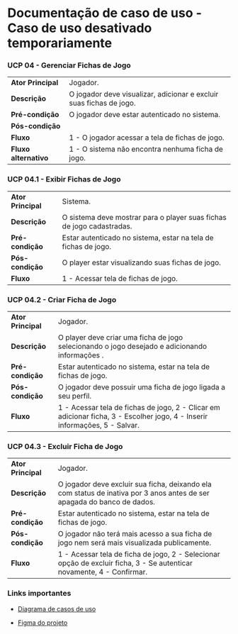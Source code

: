 # Documentação de caso de uso - Caso de uso desativado temporariamente


### UCP 04 - Gerenciar Fichas de Jogo
|  |  |
|--|--|
| **Ator Principal** | Jogador. |
| **Descrição** | O jogador deve visualizar, adicionar e excluir suas fichas de jogo. |
| **Pré-condição** | O jogador deve estar autenticado no sistema. |
| **Pós-condição** | |
| **Fluxo** | 1 - O jogador acessar a tela de fichas de jogo. |
| **Fluxo alternativo**        | 1 - O sistema não encontra nenhuma ficha de jogo. 


### UCP 04.1 - Exibir Fichas de Jogo
|  |  |
|--|--|
| **Ator Principal** | Sistema. |
| **Descrição** | O sistema deve mostrar para o player suas fichas de jogo cadastradas. | 
| **Pré-condição** | Estar autenticado no sistema, estar na tela de fichas de jogo. |
| **Pós-condição** | O player estar visualizando suas fichas de jogo. |
| **Fluxo** | 1 - Acessar tela de fichas de jogo. |

### UCP 04.2 - Criar Ficha de Jogo
|  |  |
|--|--|
| **Ator Principal** | Jogador. |
| **Descrição** | O player deve criar uma ficha de jogo selecionando o jogo desejado e adicionando informações . | 
| **Pré-condição** | Estar autenticado no sistema, estar na tela de fichas de jogo. |
| **Pós-condição** | O jogador deve possuir uma ficha de jogo ligada a seu perfil. |
| **Fluxo** | 1 - Acessar tela de fichas de jogo, 2 - Clicar em adicionar ficha, 3 - Escolher jogo, 4 - Inserir informações, 5 - Salvar. |

### UCP 04.3 - Excluir Ficha de Jogo
|  |  |
|--|--|
| **Ator Principal** | Jogador. |
| **Descrição** | O jogador deve excluir sua ficha, deixando ela com status de inativa por 3 anos antes de ser apagada do banco de dados. |
| **Pré-condição** | Estar autenticado no sistema, estar na tela de fichas de jogo. |
| **Pós-condição** | O jogador não terá mais acesso a sua ficha de jogo nem será mais visualizada publicamente. |
| **Fluxo** | 1 - Acessar tela de ficha de jogo, 2 - Selecionar opção de excluir ficha, 3 - Se autenticar novamente, 4 - Confirmar. |


### Links importantes 


- [Diagrama de casos de uso](https://github.com/tads-cnat/gameprofile/blob/main/docs/An%C3%A1lise/Caso%20de%20uso%20PDS%20distribuido%2001.drawio%20(1).png)


- [Figma do projeto](https://www.figma.com/file/dSRnqVj6y8ODgOGTLHax9r/Prototipos?node-id=0%3A1&t=BJKo6lfCw5KZHLYS-1)